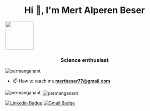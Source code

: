 <h1 align="center">Hi 👋, I'm Mert Alperen Beser</h1>


<img src="https://c.tenor.com/a7AEXVIQdhQAAAAC/sir-patrick-stewart-patrick-stewart.gif" width="90px"></h2>

<h3 align="center">Science enthusiast</h3>

<p align="left"> <img src="https://komarev.com/ghpvc/?username=permanganant&label=Profile%20views&color=0e75b6&style=flat" alt="permanganant" /> </p>

- 📫 How to reach me **mertbeser77@gmail.com**



<p><img align="left" src="https://github-readme-stats.vercel.app/api/top-langs?username=permanganant&show_icons=true&locale=en&layout=compact" alt="permanganant" /></p>



<p>&nbsp;<img align="center" src="https://github-readme-stats.vercel.app/api?username=permanganant&show_icons=true&locale=en" alt="permanganant" /></p>



[![Linkedin Badge](https://img.shields.io/badge/-MertAlperenBeser-blue?style=flat-square&logo=Linkedin&logoColor=white&link=https://www.linkedin.com/in/mert-alperen-beser/)](https://www.linkedin.com/in/mert-alperen-beser/) 
[![Gmail Badge](https://img.shields.io/badge/-mertbeser77@gmail.com-c14438?style=flat-square&logo=Gmail&logoColor=white&link=mailto:mertbeser77@gmail.com)](mailto:mertbeser77@gmail.com)



